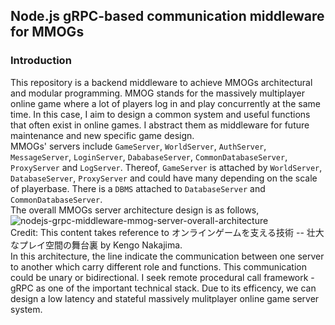 ## Node.js gRPC-based communication middleware for MMOGs
### Introduction
This repository is a backend middleware to achieve MMOGs architectural and modular programming. MMOG stands for the massively multiplayer online game where a lot of players log in and play concurrently at the same time. In this case, I aim to design a common system and useful functions that often exist in online games. I abstract them as middleware for future maintenance and new specific game design.  
MMOGs' servers include `GameServer`, `WorldServer`, `AuthServer`, `MessageServer`, `LoginServer`, `DababaseServer`, `CommonDatabaseServer`, `ProxyServer` and `LogServer`. Thereof, `GameServer` is attached by `WorldServer`, `DatabaseServer`, `ProxyServer` and could have many depending on the scale of playerbase. There is a `DBMS` attached to `DatabaseServer` and `CommonDatabaseServer`.  
The overall MMOGs server architecture design is as follows,  
 ![nodejs-grpc-middleware-mmog-server-overall-architecture](https://github.com/cloudchentrial/nodejs-gRPC-middleware-mmog-server/assets/31240078/507dd870-666a-47f1-9660-b50dcee22d46)  
Credit: This content takes reference to オンラインゲームを支える技術 -- 壮大なプレイ空間の舞台裏 by Kengo Nakajima.  
In this architecture, the line indicate the communication between one server to another which carry different role and functions. This communication could be unary or bidirectional. I seek remote procedural call framework - gRPC as one of the important technical stack. Due to its efficency, we can design a low latency and stateful massively mulitplayer online game server system.




